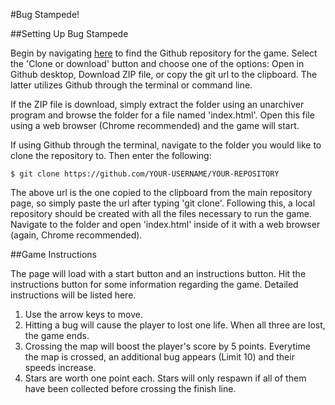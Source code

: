 #Bug Stampede!

##Setting Up Bug Stampede

Begin by navigating [here](https://github.com/ptkresch/froggerclone) to find the Github repository for the game. Select the 'Clone or download' button and choose one of the options: Open in Github desktop, Download ZIP file, or copy the git url to the clipboard. The latter utilizes Github through the terminal or command line. 

If the ZIP file is download, simply extract the folder using an unarchiver program and browse the folder for a file named 'index.html'. Open this file using a web browser (Chrome recommended) and the game will start.

If using Github through the terminal, navigate to the folder you would like to clone the repository to. Then enter the following: 

`$ git clone https://github.com/YOUR-USERNAME/YOUR-REPOSITORY`

The above url is the one copied to the clipboard from the main repository page, so simply paste the url after typing 'git clone'. Following this, a local repository should be created with all the files necessary to run the game. Navigate to the folder and open 'index.html' inside of it with a web browser (again, Chrome recommended). 

##Game Instructions 

The page will load with a start button and an instructions button. Hit the instructions button for some information regarding the game. Detailed instructions will be listed here.

1. Use the arrow keys to move.
2. Hitting a bug will cause the player to lost one life. When all three are lost, the game ends.
3. Crossing the map will boost the player's score by 5 points. Everytime the map is crossed, an additional bug appears (Limit 10) and their speeds increase.
4. Stars are worth one point each. Stars will only respawn if all of them have been collected before crossing the finish line. 
